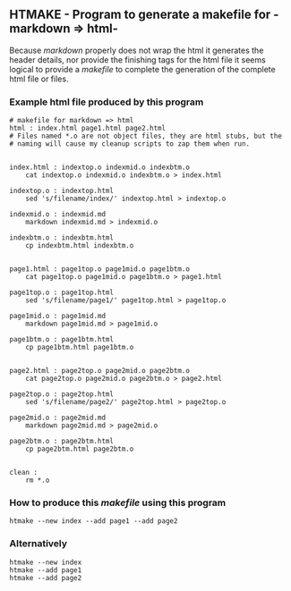 ## HTMAKE - Program to generate a makefile for -markdown => html-

Because *markdown* properly does not wrap the html it generates the
header details, nor provide the finishing tags for the html file it
seems logical to provide a *makefile* to complete the generation of
the complete html file or files.

### Example html file produced by this program

```
# makefile for markdown => html
html : index.html page1.html page2.html
# Files named *.o are not object files, they are html stubs, but the
# naming will cause my cleanup scripts to zap them when run.


index.html : indextop.o indexmid.o indexbtm.o
	cat indextop.o indexmid.o indexbtm.o > index.html

indextop.o : indextop.html
	sed 's/filename/index/' indextop.html > indextop.o

indexmid.o : indexmid.md
	markdown indexmid.md > indexmid.o

indexbtm.o : indexbtm.html
	cp indexbtm.html indexbtm.o


page1.html : page1top.o page1mid.o page1btm.o
	cat page1top.o page1mid.o page1btm.o > page1.html

page1top.o : page1top.html
	sed 's/filename/page1/' page1top.html > page1top.o

page1mid.o : page1mid.md
	markdown page1mid.md > page1mid.o

page1btm.o : page1btm.html
	cp page1btm.html page1btm.o


page2.html : page2top.o page2mid.o page2btm.o
	cat page2top.o page2mid.o page2btm.o > page2.html

page2top.o : page2top.html
	sed 's/filename/page2/' page2top.html > page2top.o

page2mid.o : page2mid.md
	markdown page2mid.md > page2mid.o

page2btm.o : page2btm.html
	cp page2btm.html page2btm.o


clean :
	rm *.o
```

### How to produce this *makefile* using this program


```
htmake --new index --add page1 --add page2
```
### Alternatively

```
htmake --new index
htmake --add page1
htmake --add page2
```
